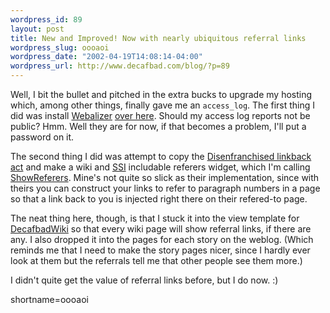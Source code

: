 ```yaml
--- 
wordpress_id: 89
layout: post
title: New and Improved! Now with nearly ubiquitous referral links
wordpress_slug: oooaoi
wordpress_date: "2002-04-19T14:08:14-04:00"
wordpress_url: http://www.decafbad.com/blog/?p=89
---
```

<p>Well, I bit the bullet and pitched in the extra bucks to upgrade my hosting which, among other things, finally gave me an <code>access_log</code>.  The first thing I did was install <a href="http://www.mrunix.net/webalizer/">Webalizer</a> <a href="http://www.decafbad.com/stats/">over here</a>.  Should my access log reports not be public?  Hmm.  Well they are for now, if that becomes a problem, I'll put a password on it.</p>
<p>The second thing I did was attempt to copy the <a href="http://www.disenchanted.com/dis/linkback.html">Disenfranchised linkback act</a> and make a wiki and <a href="http://www.decafbad.com/twiki/bin/view/Main/SSI">SSI</a> includable referers widget, which I'm calling <a href="http://www.decafbad.com/twiki/bin/view/Main/ShowReferers">ShowReferers</a>.  Mine's not quite so slick as their implementation, since with theirs you can construct your links to refer to paragraph numbers in a page so that a link back to you is injected right there on their refered-to page.  </p>
<p>The neat thing here, though, is that I stuck it into the view template for <a href="http://www.decafbad.com/twiki/bin/view/Main/WebHome">DecafbadWiki</a> so that every wiki page will show referral links, if there are any.  I also dropped it into the pages for each story on the weblog.  (Which reminds me that I need to make the story pages nicer, since I hardly ever look at them but the referrals tell me that other people see them more.)</p>
<p>I didn't quite get the value of referral links before, but I do now. :)</p>
<!--more-->
shortname=oooaoi
